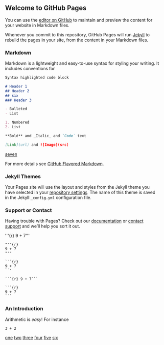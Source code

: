 ## Welcome to GitHub Pages

You can use the [editor on GitHub](https://github.com/kqp5476/GitHub-Demo/edit/master/README.md) to maintain and preview the content for your website in Markdown files.

Whenever you commit to this repository, GitHub Pages will run [Jekyll](https://jekyllrb.com/) to rebuild the pages in your site, from the content in your Markdown files.

### Markdown

Markdown is a lightweight and easy-to-use syntax for styling your writing. It includes conventions for

```markdown
Syntax highlighted code block

# Header 1
## Header 2
## six
### Header 3

- Bulleted
- List

1. Numbered
2. List

**Bold** and _Italic_ and `Code` text

[Link](url) and ![Image](src)
```
[seven](http://tiny.cc/dcf/index.html)


For more details see [GitHub Flavored Markdown](https://guides.github.com/features/mastering-markdown/).

### Jekyll Themes

Your Pages site will use the layout and styles from the Jekyll theme you have selected in your [repository settings](https://github.com/kqp5476/GitHub-Demo/settings). The name of this theme is saved in the Jekyll `_config.yml` configuration file.

### Support or Contact

Having trouble with Pages? Check out our [documentation](https://help.github.com/categories/github-pages-basics/) or [contact support](https://github.com/contact) and we’ll help you sort it out.

'''{r}
    9 + 7'''
    
    """{r}
    9 + 7
    """
    
    ```{r}
    9 + 7
    ``'
    
    ```{r} 9 + 7```
    
    ```{r}
    9 + 7
    ```

### An Introduction
   
Arithmetic is *easy*! For instance
```{r}
3 + 2
```

[one](DataComputing.org)
[two](ahab/whale.Rmd)
[three](ptth://world-bank.org)
[four](http://world-bank.org)
[five](//world-bank.org/index.html)
[six](world-bank.org/index.html)
